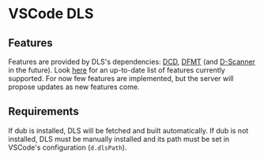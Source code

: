 # VSCode DLS

## Features

Features are provided by DLS's dependencies: [DCD](http://dcd.dub.pm), [DFMT](http://dfmt.dub.pm) (and [D-Scanner](http://dscanner.dub.pm) in the future).
Look [here](https://github.com/LaurentTreguier/dls) for an up-to-date list of features currently supported.
For now few features are implemented, but the server will propose updates as new features come.

## Requirements

If dub is installed, DLS will be fetched and built automatically.
If dub is not installed, DLS must be manually installed and its path must be set in VSCode's configuration (`d.dlsPath`).

